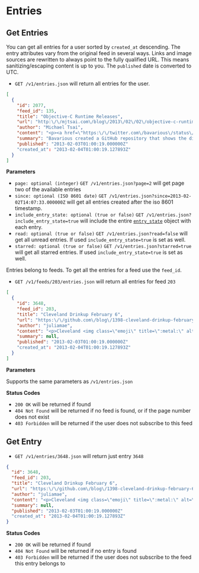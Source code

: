 Entries
=======

Get Entries
-----------

You can get all entries for a user sorted by `created_at` descending. The entry attributes vary from the original feed in several ways. Links and image sources are rewritten to always point to the fully qualified URL. This means sanitizing/escaping content is up to you. The `published` date is converted to UTC.

- `GET /v1/entries.json` will return all entries for the user.

```json
[
  {
    "id": 2077,
    "feed_id": 135,
    "title": "Objective-C Runtime Releases",
    "url": "http:\/\/mjtsai.com\/blog\/2013\/02\/02\/objective-c-runtime-releases\/",
    "author": "Michael Tsai",
    "content": "<p><a href=\"https:\/\/twitter.com\/bavarious\/status\/297851496945577984\">Bavarious<\/a> created a <a href=\"https:\/\/github.com\/bavarious\/objc4\/commits\/master\">GitHub repository<\/a> that shows the differences between versions of <a href=\"http:\/\/www.opensource.apple.com\/source\/objc4\/\">Apple\u2019s Objective-C runtime<\/a> that shipped with different versions of Mac OS X.<\/p>",
    "summary": "Bavarious created a GitHub repository that shows the differences between versions of Apple\u2019s Objective-C runtime that shipped with different versions of Mac OS X.",
    "published": "2013-02-03T01:00:19.000000Z"
    "created_at": "2013-02-04T01:00:19.127893Z"
  }
]
```

**Parameters**

 - `page: optional (integer)` `GET /v1/entries.json?page=2` will get page two of the available entries
 - `since: optional (ISO 8601 date)` `GET /v1/entries.json?since=2013-02-02T14:07:33.000000Z` will get all entries created after the iso 8601 timestamp.
 - `include_entry_state: optional (true or false)` `GET /v1/entries.json?include_entry_state=true` will include the entire [`entry_state`](entry-states.md) object with each entry.
 - `read: optional (true or false)` `GET /v1/entries.json?read=false` will get all unread entries. If used `include_entry_state=true` is set as well.
 - `starred: optional (true or false)` `GET /v1/entries.json?starred=true` will get all starred entries. If used `include_entry_state=true` is set as well.

Entries belong to feeds. To get all the entries for a feed use the `feed_id`. 

- `GET /v1/feeds/203/entries.json` will return all entries for feed `203`

```json
[
  {
    "id": 3648,
    "feed_id": 203,
    "title": "Cleveland Drinkup February 6",
    "url": "https:\/\/github.com\/blog\/1398-cleveland-drinkup-february-6",
    "author": "juliamae",
    "content": "<p>Cleveland <img class=\"emoji\" title=\":metal:\" alt=\":metal:\" src=\"https:\/\/a248.e.akamai.net\/assets.github.com\/images\/icons\/emoji\/metal.png\" height=\"20\" width=\"20\" align=\"absmiddle\">! Let's <img class=\"emoji\" title=\":beers:\" alt=\":beers:\" src=\"https:\/\/a248.e.akamai.net\/assets.github.com\/images\/icons\/emoji\/beers.png\" height=\"20\" width=\"20\" align=\"absmiddle\"><img class=\"emoji\" title=\":cocktail:\" alt=\":cocktail:\" src=\"https:\/\/a248.e.akamai.net\/assets.github.com\/images\/icons\/emoji\/cocktail.png\" height=\"20\" width=\"20\" align=\"absmiddle\"><img class=\"emoji\" title=\":neckbeard:\" alt=\":neckbeard:\" src=\"https:\/\/a248.e.akamai.net\/assets.github.com\/images\/icons\/emoji\/neckbeard.png\" height=\"20\" width=\"20\" align=\"absmiddle\"><img class=\"emoji\" title=\":guitar:\" alt=\":guitar:\" src=\"https:\/\/a248.e.akamai.net\/assets.github.com\/images\/icons\/emoji\/guitar.png\" height=\"20\" width=\"20\" align=\"absmiddle\"><img class=\"emoji\" title=\":octocat:\" alt=\":octocat:\" src=\"https:\/\/a248.e.akamai.net\/assets.github.com\/images\/icons\/emoji\/octocat.png\" height=\"20\" width=\"20\" align=\"absmiddle\"> in one of Ohio's greatest cities, Cleveland!<\/p>\n\n<p>Join <a href=\"https:\/\/github.com\/asenchi\" class=\"user-mention\">@asenchi<\/a> and me Wednesday at the <a href=\"http:\/\/www.yelp.com\/biz\/great-lakes-brewing-company-cleveland-4\">Great Lakes Brewing Company Taproom<\/a>, drinks on GitHub.<\/p>\n\n<p><img src=\"https:\/\/f.cloud.github.com\/assets\/849\/119266\/79ef6bbe-6c9e-11e2-9150-47d7da0b85c9.jpg\" alt=\"Great Lakes Taproom\"><\/p>\n\n<p><strong>The Facts:<\/strong><\/p>\n\n<ul>\n<li>\n<a href=\"http:\/\/www.greatlakesbrewing.com\/brewpub\/around-the-brewpub\">Great Lakes Brewing Company<\/a> - <a href=\"https:\/\/maps.google.com\/?q=2516+Market+Ave,+Cleveland,+OH,+USA\">2516 Market Ave<\/a>\n<\/li>\n<li>Wednesday, February 6 at 8:00pm<\/li>\n<\/ul><p><a href=\"https:\/\/maps.google.com\/?q=2516+Market+Ave,+Cleveland,+OH,+USA\"><img src=\"https:\/\/f.cloud.github.com\/assets\/849\/119328\/c8cbb682-6ca0-11e2-81c8-246e4027f892.png\" alt=\"Screen Shot 2013-02-01 at 1 53 02 PM\"><\/a>          <\/p>",
    "summary": null,
    "published": "2013-02-03T01:00:19.000000Z"
    "created_at": "2013-02-04T01:00:19.127893Z"
  }
]
```

**Parameters**

Supports the same parameters as `/v1/entries.json`

**Status Codes**

- `200 OK` will be returned if found
- `404 Not Found` will be returned if no feed is found, or if the page number does not exist
- `403 Forbidden` will be returned if the user does not subscribe to this feed

Get Entry
---------

- `GET /v1/entries/3648.json` will return just entry `3648`

```json
{
  "id": 3648,
  "feed_id": 203,
  "title": "Cleveland Drinkup February 6",
  "url": "https:\/\/github.com\/blog\/1398-cleveland-drinkup-february-6",
  "author": "juliamae",
  "content": "<p>Cleveland <img class=\"emoji\" title=\":metal:\" alt=\":metal:\" src=\"https:\/\/a248.e.akamai.net\/assets.github.com\/images\/icons\/emoji\/metal.png\" height=\"20\" width=\"20\" align=\"absmiddle\">! Let's <img class=\"emoji\" title=\":beers:\" alt=\":beers:\" src=\"https:\/\/a248.e.akamai.net\/assets.github.com\/images\/icons\/emoji\/beers.png\" height=\"20\" width=\"20\" align=\"absmiddle\"><img class=\"emoji\" title=\":cocktail:\" alt=\":cocktail:\" src=\"https:\/\/a248.e.akamai.net\/assets.github.com\/images\/icons\/emoji\/cocktail.png\" height=\"20\" width=\"20\" align=\"absmiddle\"><img class=\"emoji\" title=\":neckbeard:\" alt=\":neckbeard:\" src=\"https:\/\/a248.e.akamai.net\/assets.github.com\/images\/icons\/emoji\/neckbeard.png\" height=\"20\" width=\"20\" align=\"absmiddle\"><img class=\"emoji\" title=\":guitar:\" alt=\":guitar:\" src=\"https:\/\/a248.e.akamai.net\/assets.github.com\/images\/icons\/emoji\/guitar.png\" height=\"20\" width=\"20\" align=\"absmiddle\"><img class=\"emoji\" title=\":octocat:\" alt=\":octocat:\" src=\"https:\/\/a248.e.akamai.net\/assets.github.com\/images\/icons\/emoji\/octocat.png\" height=\"20\" width=\"20\" align=\"absmiddle\"> in one of Ohio's greatest cities, Cleveland!<\/p>\n\n<p>Join <a href=\"https:\/\/github.com\/asenchi\" class=\"user-mention\">@asenchi<\/a> and me Wednesday at the <a href=\"http:\/\/www.yelp.com\/biz\/great-lakes-brewing-company-cleveland-4\">Great Lakes Brewing Company Taproom<\/a>, drinks on GitHub.<\/p>\n\n<p><img src=\"https:\/\/f.cloud.github.com\/assets\/849\/119266\/79ef6bbe-6c9e-11e2-9150-47d7da0b85c9.jpg\" alt=\"Great Lakes Taproom\"><\/p>\n\n<p><strong>The Facts:<\/strong><\/p>\n\n<ul>\n<li>\n<a href=\"http:\/\/www.greatlakesbrewing.com\/brewpub\/around-the-brewpub\">Great Lakes Brewing Company<\/a> - <a href=\"https:\/\/maps.google.com\/?q=2516+Market+Ave,+Cleveland,+OH,+USA\">2516 Market Ave<\/a>\n<\/li>\n<li>Wednesday, February 6 at 8:00pm<\/li>\n<\/ul><p><a href=\"https:\/\/maps.google.com\/?q=2516+Market+Ave,+Cleveland,+OH,+USA\"><img src=\"https:\/\/f.cloud.github.com\/assets\/849\/119328\/c8cbb682-6ca0-11e2-81c8-246e4027f892.png\" alt=\"Screen Shot 2013-02-01 at 1 53 02 PM\"><\/a>          <\/p>",
  "summary": null,
  "published": "2013-02-03T01:00:19.000000Z"
  "created_at": "2013-02-04T01:00:19.127893Z"
}
```

**Status Codes**

- `200 OK` will be returned if found
- `404 Not Found` will be returned if no entry is found
- `403 Forbidden` will be returned if the user does not subscribe to the feed this entry belongs to
